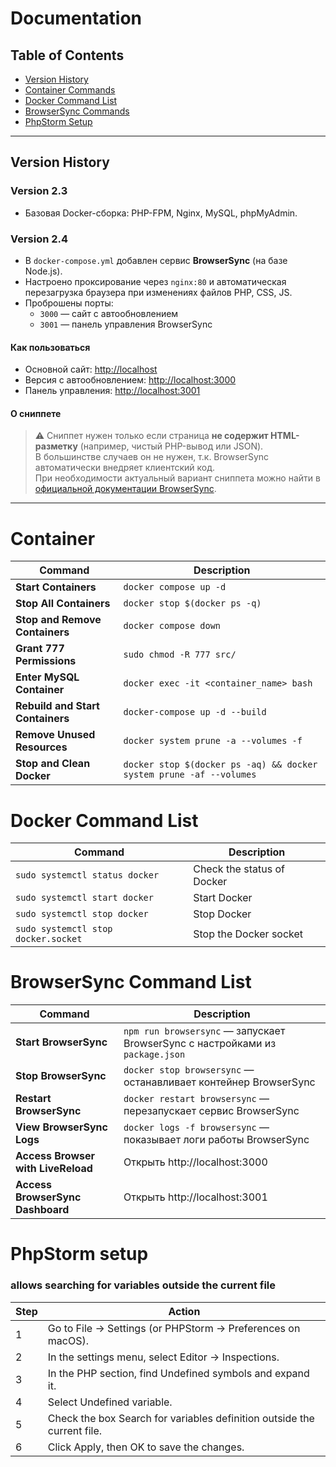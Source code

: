 # Documentation

## Table of Contents
- [Version History](#version-history)
- [Container Commands](#container-commands)
- [Docker Command List](#docker-command-list)
- [BrowserSync Commands](#browsersync-commands)
- [PhpStorm Setup](#phpstorm-setup)

---

## Version History

### Version 2.3
- Базовая Docker-сборка: PHP-FPM, Nginx, MySQL, phpMyAdmin.

### Version 2.4
- В `docker-compose.yml` добавлен сервис **BrowserSync** (на базе Node.js).
- Настроено проксирование через `nginx:80` и автоматическая перезагрузка браузера при изменениях файлов PHP, CSS, JS.
- Проброшены порты:
    - `3000` — сайт с автообновлением
    - `3001` — панель управления BrowserSync

#### Как пользоваться
- Основной сайт: [http://localhost](http://localhost)
- Версия с автообновлением: [http://localhost:3000](http://localhost:3000)
- Панель управления: [http://localhost:3001](http://localhost:3001)

#### О сниппете
> ⚠️ Сниппет нужен только если страница **не содержит HTML-разметку** (например, чистый PHP-вывод или JSON).  
> В большинстве случаев он не нужен, т.к. BrowserSync автоматически внедряет клиентский код.  
> При необходимости актуальный вариант сниппета можно найти в [официальной документации BrowserSync](https://browsersync.io/docs#the-script-tag).

----
# Container
| Command                               | Description                                                |
|---------------------------------------|------------------------------------------------------------|
| **Start Containers**                  | `docker compose up -d`                                     |
| **Stop All Containers**               | `docker stop $(docker ps -q)`                              |
| **Stop and Remove Containers**        | `docker compose down`                                      |
| **Grant 777 Permissions**             | `sudo chmod -R 777 src/`                                   |
| **Enter MySQL Container**             | `docker exec -it <container_name> bash`                    |
| **Rebuild and Start Containers**      | `docker-compose up -d --build`                             |
| **Remove Unused Resources**           | `docker system prune -a --volumes -f`                      |
| **Stop and Clean Docker**             | `docker stop $(docker ps -aq) && docker system prune -af --volumes` |



#  Docker Command List


| Command                                           | Description                         |
|---------------------------------------------------|-------------------------------------|
| `sudo systemctl status docker`                    | Check the status of Docker          |
| `sudo systemctl start docker`                     | Start Docker                        |
| `sudo systemctl stop docker`                      | Stop Docker                         |
| `sudo systemctl stop docker.socket`               | Stop the Docker socket              |


# BrowserSync Command List

| Command                               | Description                                                                 |
|---------------------------------------|-----------------------------------------------------------------------------|
| **Start BrowserSync**                 | `npm run browsersync` — запускает BrowserSync с настройками из `package.json` |
| **Stop BrowserSync**                  | `docker stop browsersync` — останавливает контейнер BrowserSync             |
| **Restart BrowserSync**               | `docker restart browsersync` — перезапускает сервис BrowserSync             |
| **View BrowserSync Logs**             | `docker logs -f browsersync` — показывает логи работы BrowserSync           |
| **Access Browser with LiveReload**    | Открыть http://localhost:3000                                               |
| **Access BrowserSync Dashboard**      | Открыть http://localhost:3001                                               |



# PhpStorm setup
### allows searching for variables outside the current file
| Step | Action                                                                                          |
|------|-------------------------------------------------------------------------------------------------|
| 1    | Go to File -> Settings (or PHPStorm -> Preferences on macOS).                                   |
| 2    | In the settings menu, select Editor -> Inspections.                                             |
| 3    | In the PHP section, find Undefined symbols and expand it.                                       |
| 4    | Select Undefined variable.                                                                      |
| 5    | Check the box Search for variables definition outside the current file.                         |
| 6    | Click Apply, then OK to save the changes.                                                       |


